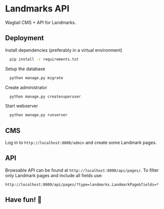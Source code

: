 
# Landmarks API

Wagtail CMS + API for Landmarks. 




## Deployment


Install dependencies (preferably in a virtual environment)

```bash
  pip install -r requirements.txt
```

Setup the database

```bash
  python manage.py migrate
```

Create administrator
```bash
  python manage.py createsuperuser
```

Start webserver

```bash
  python manage.py runserver
```

## CMS

Log in to `http://localhost:8000/admin` and create some Landmark pages.

## API 

Browsable API can be found at `http://localhost:8000/api/pages/`. To filter only Landmark pages and include all fields use:

`http://localhost:8000/api/pages/?type=landmarks.LandmarkPage&fields=*`

## Have fun! 🚀